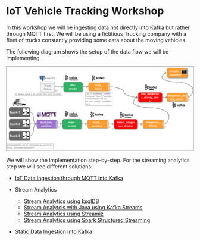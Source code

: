 # IoT Vehicle Tracking Workshop

In this workshop we will be ingesting data not directly into Kafka but rather through MQTT first. We will be using a fictitious Trucking company with a fleet of trucks constantly providing some data about the moving vehicles. 

The following diagram shows the setup of the data flow we will be implementing. 

![Alt Image Text](./images/iot-vehicle-tracking-overview.png "Schema Registry UI")

We will show the implementation step-by-step. For the streaming analytics step we will see different solutions:

* [IoT Data Ingestion through MQTT into Kafka](../13a-iot-data-ingestion-over-mqtt)

* Stream Analytics
	* [Stream Analytics using ksqlDB](../13b-stream-analytics-using-ksql)
	* [Stream Analytcis with Java using Kafka Streams](../13c-stream-analytics-using-java-kstreams)
	* [Stream Analytics using Streamiz](../13d-stream-analytics-using-dotnet-streamiz)
	* [Stream Analytics using Spark Structured Streaming](../13e_stream-analytics-using-spark-structured-streaming)

* [Static Data Ingestion into Kafka](../13f-static-data-ingestion)

